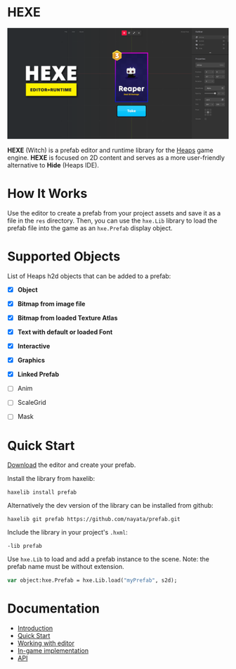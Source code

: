 # HEXE

![HEXE](/hexe.png "HEXE")

**HEXE** (Witch) is a prefab editor and runtime library for the [Heaps](https://heaps.io/) game engine. **HEXE** is focused on 2D content and serves as a more user-friendly alternative to **Hide** (Heaps IDE).

# How It Works

Use the editor to create a prefab from your project assets and save it as a file in the `res` directory. Then, you can use the `hxe.Lib` library to load the prefab file into the game as an `hxe.Prefab` display object.

# Supported Objects

List of Heaps h2d objects that can be added to a prefab:

- [x] **Object**
- [x] **Bitmap from image file**
- [x] **Bitmap from loaded Texture Atlas**
- [x] **Text with default or loaded Font**
- [x] **Interactive**
- [x] **Graphics**
- [x] **Linked Prefab**
- [ ] Anim
- [ ] ScaleGrid 
- [ ] Mask


# Quick Start

[Download](https://github.com/nayata/hexe/releases) the editor and create your prefab. 

Install the library from haxelib:

```
haxelib install prefab
```

Alternatively the dev version of the library can be installed from github:

```
haxelib git prefab https://github.com/nayata/prefab.git
```

Include the library in your project's `.hxml`:

```
-lib prefab
```

Use `hxe.Lib` to load and add a prefab instance to the scene. Note: the prefab name must be without extension.

```haxe
var object:hxe.Prefab = hxe.Lib.load("myPrefab", s2d);
```

# Documentation

* [Introduction](https://nayata.github.io/hexe)  
* [Quick Start](https://nayata.github.io/hexe/#quick-start)  
* [Working with editor](https://nayata.github.io/hexe/#working-with-editor)  
* [In-game implementation](https://nayata.github.io/hexe-lib)  
* [API](https://nayata.github.io/hexe-api)
